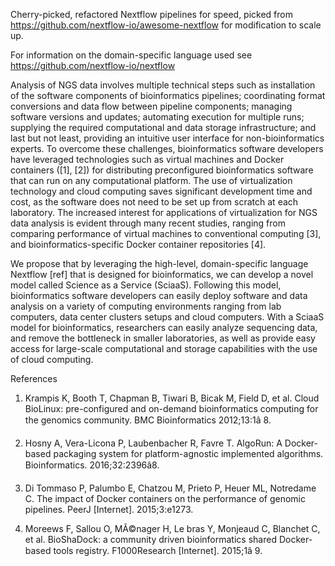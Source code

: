 Cherry-picked, refactored Nextflow pipelines for speed, picked from
https://github.com/nextflow-io/awesome-nextflow for modification to
scale up.

For information on the domain-specific language used see https://github.com/nextflow-io/nextflow


Analysis of NGS data involves multiple technical steps such as installation of the software components of bioinformatics pipelines; coordinating format conversions and data flow between pipeline components; managing software versions and updates; automating execution for multiple runs; supplying the required computational and data storage infrastructure; and last but not least, providing an intuitive user interface for non-bioinformatics experts. To overcome these challenges, bioinformatics software developers have leveraged technologies such as virtual machines and Docker containers ([1], [2]) for distributing preconfigured bioinformatics software that can run on any computational platform. The use of virtualization technology and cloud computing saves significant development time and cost, as the software does not need to be set up from scratch at each laboratory. The increased interest for applications of virtualization for NGS data analysis is evident through many recent studies, ranging from comparing performance of virtual machines to conventional computing [3], and bioinformatics-specific Docker container repositories [4]. 
 
We propose that by leveraging the high-level, domain-specific language Nextflow [ref] that is designed for bioinformatics, we can develop a novel model called Science as a Service (SciaaS). Following this model, bioinformatics software developers can easily deploy software and data analysis on a variety of computing environments ranging from lab computers, data center clusters setups and cloud computers. With a SciaaS model for bioinformatics, researchers can easily analyze sequencing data, and remove the bottleneck in smaller laboratories, as well as provide easy access for large-scale computational and storage capabilities with the use of cloud computing.


References
1. Krampis K, Booth T, Chapman B, Tiwari B, Bicak M, Field D, et al. Cloud BioLinux: pre-configured and on-demand bioinformatics computing for the genomics community. BMC Bioinformatics 2012;13:1â 8. 
 
2. Hosny A, Vera-Licona P, Laubenbacher R, Favre T. AlgoRun: A Docker-based packaging system for platform-agnostic implemented algorithms. Bioinformatics. 2016;32:2396â8. 
 
3. Di Tommaso P, Palumbo E, Chatzou M, Prieto P, Heuer ML, Notredame C. The impact of Docker containers on the performance of genomic pipelines. PeerJ [Internet]. 2015;3:e1273. 
 
4. Moreews F, Sallou O, MÃ©nager H, Le bras Y, Monjeaud C, Blanchet C, et al. BioShaDock: a community driven bioinformatics shared Docker-based tools registry. F1000Research [Internet]. 2015;1â 9. 

